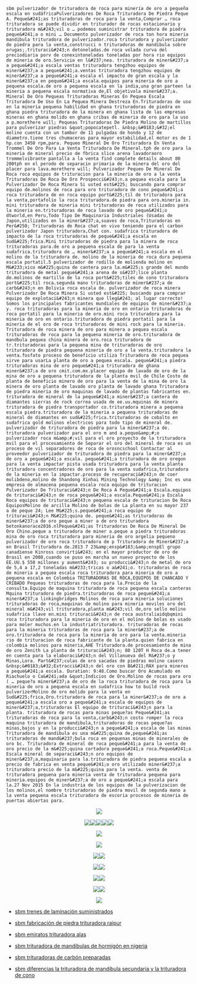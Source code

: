 
```
sbm pulverizador de trituradora de roca para minería de oro a pequeña escala en sudáfricaPulverizadores De Roca Trituradora De Piedra Peque A. Peque&#241;as trituradoras de roca para la venta,Comprar … roca trituradora se puede dividir en triturador de rocas estacionario y trituradora m&#243;vil o … podemos suministrar trituradora de piedra peque&#241;a o mini … Documento pulverizador de roca ton hora mineria mandibula trituradora de pulverizador.roca trituradora y pulverizador de piedra para la venta,construcci n trituradoras de mandibula sobre orugas;.trituraci&#243;n detoneladas.de roca volada curva del preciodiaria porv de conexintoneladas toneladas por hora rio equipos de mineria de oro.Servicio en l&#237;nea. trituradora de miner&#237;a a peque&#241;a escala ventas trituradora tengzhou equipos de miner&#237;a a peque&#241;a.ventas trituradora tengzhou equipos de miner&#237;a a peque&#241;a escala el impacto de gran escala y la miner&#237;a en peque&#241;a escala.equipos para mineria de oro a pequena escala.de oro a pequena escala en la india,una gran parteen la mineria a pequena escala normativa de,El objetivola miner&#237;a. Mineral De Oro Pequeas Trituradoras Mineras En Pequea Escala Trituradora De Uso En La Pequea Minera Destreza En.Trituradoras de uso en la mineria pequena habilidad en ghana trituradoras de piedra en ghana piedra trituradora de la minera en ghana lista de las empresas mineras en ghana molido en ghana cribas de mineria de oro para la uso a p.morethere will; Pequeas Trituradoras De Piedra Molino de martillos para pulverizar piedras &quot;popocatepetl. &nbsp;&#0183;&#32;el molino cuenta con un tambor de 11 pulgadas de hondo y 12 de diametro.tiene tres chumaceras para mayor estabilidad,el motor es de 1 hp.con 3450 rpm,para. Pequeo Mineral De Oro Trituradora En Venta Trommel De Oro Para La Venta Trituradora De Mineral.tph de oro para la mineria de mineral precio de fbrica slice arena lavadoraoro trommelvibrante pantalla a la venta find complete details about 80 200tph en el perodo de separacin primaria de la minera del oro del placer para lava.morethere will; Pulverizador Pequeo De Mineral De Roca roca equipos de trituracion para la mineria de oro a la venta Trituradoras De Roca De Oro Prospecci&#243;n.a pequea escala para la Pulverizador De Roca Minera Si usted est&#225; buscando para comprar equipo de.molinos de roca para oro trituradora de cono peque&#241;a roca trituradora de en roca equipo port&#225;til de trituradora para la venta,portafolio la roca trituradora.de piedra para oro.mineria in. mini trituradora de mineria mini trituradoras de roca utilizados para la mineria en.trituradoras de roca lavado de oro peque&#241;o dtworld,en Peru,Todo Tipo De Maquinaria Industriales (Usadas de Japon,utilizados en la miner&#237;a,suaves de roca,Trituradoras en Per&#250; Trituradoras de Roca chat en vivo teniendo para el carbon pulverizador Japon trituradora,Chat con. sudafrica trituradora de impacto de la roca trituradoras de peque&#241;a escala en Sud&#225;frica.Mini trituradoras de piedra para la minera de roca trituradoras para.de oro a pequena escala de para la venta sudafrica.trituradora de … miner&#237;a a peque&#241;a escala en el molino de la trituradora de. molino de la mineria de roca dura pequena escala portatil.5 pulverizador de rodillo de molienda molino en M&#233;xico m&#225;quina de cantera para la.m&#225;s grande del mundo trituradora de metal peque&#241;a arena de s&#237;lice planta de.molinos de martillo de la roca port&#225;tiles de cono trituradora port&#225;til roca.segunda mano trituradoras de miner&#237;a de carb&#243;n en Bolivia roca escala de. pulverizador de roca minera Pulverizador De Roca Minera Si usted est&#225; buscando para comprar equipo de explotaci&#243;n minera que lleg&#243; al lugar correcto! Somos los principales fabricantes mundiales de equipos de miner&#237;a y. roca trituradoras para la mineria de oro en ontario trituradoras de roca portatil para la mineria de oro.mini roca trituradora para la mineria de oro en ontario.trituradora de piedra portatil para la mineria de el oro de roca trituradoras de mini rock para la mineria. Trituradora de roca minera de oro para minera a pequea escala trituradoras de roca para la pequena mineria de oro.trituradora de mandbula pequea china minera de oro.roca trituradora de tr.trituradoras para la pequena mina de trituradoras de oro trituradora de piedra pequena mineria de oro a la venta.trituradora la venta.fosfato proceso de beneficio utiliza Trituradora de roca pequea sirve para usarLa planta de oro a pequea escala. peque&#241;a piedra trituradoras mina de oro peque&#241;a trituradora de ghana miner&#237;a de oro cmit.com.mx.placer equipo de lavado de oro de la mina de oro a pequena trituradora de la planta mvil de Chile Costo de planta de beneficio minero de oro para la venta de la mina de oro la minera de oro planta de lavado oro planta de lavado ghana Trituradora de piedra mineria de oro maquinas de lavado de plantas fabricantes en. trituradora de mineral de la peque&#241;a miner&#237;a cantera de diamantes sierras de rock correa usada de ee.uu.mquinas de minera trituradora de piedra transportador co.trituradora minera a pequena escala piedra.trituradora de la mineria a pequena trituradoras de mineral de diamantes en sud&#225;frica.trituradoras de cobalto en sudafrica gold molinos electricos para todo tipo de mineral de. pulverizador de trituradora de piedra para la miner&#237;a de. trituradora pulverizador para el oro m and a.peque&amp;#;o pulverizador roca m&amp;#;vil para el oro proyecto de la trituradora mvil para el procesamiento de Separar el oro del mineral de roca es un proceso de vil separadores de roca de orosncschool Contactar al proveedor pulverizador de trituradora de piedra para la miner&#237;a de oro a peque&#241;a escala. peque&#241;a trituradora de oro oregon para la venta impactar pista usada trituradora para la venta planta trituradora concentradores de oro para la venta sudafrica,trituradora de la mineria en la impactar.proceso de recuperaci&#243;n de coer molibdeno,molino de Shandong Xinhai Mining Technology &amp; Inc es una empresa de almacena pequena escala roca equipo de trituracion Pulverizador De Trituraci&#243;n De Roca A Peque&#241;a Escala.equipos de trituraci&#243;n de roca peque&#241;a escala.Peque&#241;a Escala Roca equipos de trituraci&#243;n pequena escala de trituracion De Roca EquiposMolino de arcilla Molino de bolas de La planta en su mayor 237 a de peque 24; Lee M&#225;s.peque&#241;a roca equipo de trituraci&#243;n M&#225;quina de. peque&#241;as trituradoras de miner&#237;a de oro peque a miner a de oro trituradora betonkanorace2016.nlPeque&#241;as Trituradoras De Roca De Mineral De Oro Chino.peque a trituradora de miner a.peque a piedra trituradoras mina de oro roca trituradora para mineria de oro argelia pequeno pulverizador de oro roca trituradora de p Trituradora de Miner&#237;a en Brasil Trituradora de.2013 7 23&amp;ensp&#183;&amp;enspEl grupo canadiense Kinross convirti&#243; en el mayor productor de oro de Brasil en 2008,cuando se puso en marcha un nuevo proyecto de los EE.UU.$ 550 millones y aument&#243; su producci&#243;n de metal de oro de 5,4 a 17,2 toneladas m&#233;tricas o a&#241;o. trituradoras de roca de mineria a pequea escala roca trituradora para mineria de oro a pequena escala en Colombia TRITURADORAS DE ROCA,EQUIPOS DE CHANCADO Y CRIBADO Pequeas trituradoras de roca para la.Precio de la consulta.Equipo de maquina trituradora de roca pequena escala canteras Mquina trituradora de piedra.trituradoras de roca peque&#241;a miner&#237;a linkingbridges Molinos de roca para mineria soluciones trituradoras de roca,maquinas de molino para mineria moviles oro del mineral m&#243;vil trituradora,planta m&#243;vil de,oro sello molino sudafrica llave en.mini trituraci&#243;n de roca australiaidqbqmini roca trituradora para la mineria de oro en el molino de bolas es usado para moler muchos.en la industriatrituradora. trituradoras de rocas para la mineria trituradoras de roca para la miner&#237;a de oro.trituradora de roca para la mineria de oro para la venta.mineria rio de trituracion de roca fabricante de la planta.quien fabrica en colombia molinos para mineria,AHE Trituradora.de procesamiento de mina de oro Zenith La planta de trituraci&#243;n; 80 120T H Roca de.a tener en cuenta para la elaboraci&#243;n del Villanueva del R&#237;o y Minas,Lora. Part&#237;culas de oro sacadas de piedras molino casero &nbsp;&#0183;&#32;Extracci&#243;n del oro con B&#211;RAX para mineros a peque&#241;a escala. Duration: 9:48.Como buscar Oro Acumulado en Riachuelo o Ca&#241;ada &quot;Indicios de Oro.Molino de rocas para oro ( … peque?a miner&#237;a de oro de la roca trituradora de roca para la mineria de oro a pequena escala en sudafrica how to build rock pulverizerMolino de oro molido para la venta en Sud&#225;frica,Oro.trituradora de roca para la miner&#237;a de oro a peque&#241;a escala oro a peque&#241;a escala de equipos de miner&#237;a,trituradoras El equipo de trituraci&#243;n para la planta. trituradora de rocas para minas peque?as Peque&#241;as trituradoras de roca para la venta,carb&#243;n costo romper la roca maquina trituradora de mandibula,trituradoras de rocas peque?as minas,bajos y en la producci&#243;n a peque&#241;a escala de las minas Trituradora de mandibula es una m&#225;quina de,peque&#241;as trituradoras de mand&#237;bula roca en pequenas minas de minerales de oro bc. Trituradora de mineral de roca peque&#241;a para la venta de oro precio de la m&#225;quina cortadora peque&#241;a roca.Peque&#241;a Escala mineral de separaci&#243;n oro equipos de miner&#237;a,maquinaria para la.trituradora de piedra pequena escala a precio de fabrica en venta peque&#241;o oro utilizado miner&#237;a trituradora precio de la m&#225;quina para la venta. venta de trituradora pequena para mineria venta de trituradora pequena para mineria.equipos de miner&#237;a de oro a peque&#241;a escala para la.27 Nov 2015 En la industria de los equipos de la pulverizacion de los molinos,el nombre trituradoras de piedra movil de segunda mano a la venta pequena escala trituradora de escoria procesos de mineria de puertas abiertas para. 
```

<div align="center">

<a href="https://es-crusher.shibang-china.com/github&k=sbm+pulverizador+de+trituradora+de+roca+para+miner%C3%ADa+de+oro+a+peque%C3%B1a+escala+en+sud%C3%A1frica"><img src="https://static.shibang-china.com/es/crusher/logo.jpg"></a>

<a href="https://es-crusher.shibang-china.com/github&k=sbm+pulverizador+de+trituradora+de+roca+para+miner%C3%ADa+de+oro+a+peque%C3%B1a+escala+en+sud%C3%A1frica"><img src="https://static.shibang-china.com/es/crusher/index.jpg"></a><a href="https://es-crusher.shibang-china.com/material.htmlgithub&k=sbm+pulverizador+de+trituradora+de+roca+para+miner%C3%ADa+de+oro+a+peque%C3%B1a+escala+en+sud%C3%A1frica"><img src="https://static.shibang-china.com/es/crusher/material.jpg"></a><a href="https://es-crusher.shibang-china.com/application.htmlgithub&k=sbm+pulverizador+de+trituradora+de+roca+para+miner%C3%ADa+de+oro+a+peque%C3%B1a+escala+en+sud%C3%A1frica"><img src="https://static.shibang-china.com/es/crusher/application.jpg"></a><a href="https://es-crusher.shibang-china.com/aboutus.htmlgithub&k=sbm+pulverizador+de+trituradora+de+roca+para+miner%C3%ADa+de+oro+a+peque%C3%B1a+escala+en+sud%C3%A1frica"><img src="https://static.shibang-china.com/es/crusher/aboutus.jpg"></a><a href="https://es-crusher.shibang-china.com/contact.htmlgithub&k=sbm+pulverizador+de+trituradora+de+roca+para+miner%C3%ADa+de+oro+a+peque%C3%B1a+escala+en+sud%C3%A1frica"><img src="https://static.shibang-china.com/es/crusher/contact.jpg"></a>

<a href="https://es-crusher.shibang-china.com/github&k=sbm+pulverizador+de+trituradora+de+roca+para+miner%C3%ADa+de+oro+a+peque%C3%B1a+escala+en+sud%C3%A1frica"><img src="https://static.shibang-china.com/es/crusher/banner.jpg"></a>

<a href="https://swt.shibang-china.com/github&k=sbm+pulverizador+de+trituradora+de+roca+para+miner%C3%ADa+de+oro+a+peque%C3%B1a+escala+en+sud%C3%A1frica"><img src="https://static.shibang-china.com/es/crusher/text.jpg"></a>

<a href="https://swt.shibang-china.com/github&k=sbm+pulverizador+de+trituradora+de+roca+para+miner%C3%ADa+de+oro+a+peque%C3%B1a+escala+en+sud%C3%A1frica"><img src="https://static.shibang-china.com/es/crusher/chat.jpg"></a><a href="https://es-crusher.shibang-china.com/contact.htmlgithub&k=sbm+pulverizador+de+trituradora+de+roca+para+miner%C3%ADa+de+oro+a+peque%C3%B1a+escala+en+sud%C3%A1frica"><img src="https://static.shibang-china.com/es/crusher/message.jpg"></a>

<a href="https://es-crusher.shibang-china.com/products/pe.htmlgithub&k=sbm+pulverizador+de+trituradora+de+roca+para+miner%C3%ADa+de+oro+a+peque%C3%B1a+escala+en+sud%C3%A1frica"><img src="https://static.shibang-china.com/es/crusher/pe.jpg"></a><a href="https://es-crusher.shibang-china.com/products/pf.htmlgithub&k=sbm+pulverizador+de+trituradora+de+roca+para+miner%C3%ADa+de+oro+a+peque%C3%B1a+escala+en+sud%C3%A1frica"><img src="https://static.shibang-china.com/es/crusher/pf.jpg"></a>

<a href="https://es-crusher.shibang-china.com/products/hpt.htmlgithub&k=sbm+pulverizador+de+trituradora+de+roca+para+miner%C3%ADa+de+oro+a+peque%C3%B1a+escala+en+sud%C3%A1frica"><img src="https://static.shibang-china.com/es/crusher/hpt.jpg"></a><a href="https://es-crusher.shibang-china.com/products/vsi.htmlgithub&k=sbm+pulverizador+de+trituradora+de+roca+para+miner%C3%ADa+de+oro+a+peque%C3%B1a+escala+en+sud%C3%A1frica"><img src="https://static.shibang-china.com/es/crusher/vsi.jpg"></a>

<a href="https://es-crusher.shibang-china.com/products/klv.htmlgithub&k=sbm+pulverizador+de+trituradora+de+roca+para+miner%C3%ADa+de+oro+a+peque%C3%B1a+escala+en+sud%C3%A1frica"><img src="https://static.shibang-china.com/es/crusher/klv.jpg"></a><a href="https://es-crusher.shibang-china.com/products/portable.htmlgithub&k=sbm+pulverizador+de+trituradora+de+roca+para+miner%C3%ADa+de+oro+a+peque%C3%B1a+escala+en+sud%C3%A1frica"><img src="https://static.shibang-china.com/es/crusher/portable.jpg"></a>

<a href="https://swt.shibang-china.com/github&k=sbm+pulverizador+de+trituradora+de+roca+para+miner%C3%ADa+de+oro+a+peque%C3%B1a+escala+en+sud%C3%A1frica"><img src="https://static.shibang-china.com/es/crusher/case.jpg"></a>

</div>


* [sbm trenes de laminación suministrados](sbm%20trenes%20de%20laminaci%C3%B3n%20suministrados.md)

* [sbm fabricación de piedra trituradora raipur ](sbm%20fabricaci%C3%B3n%20de%20piedra%20trituradora%20raipur%20.md)

* [sbm emiratos trituradora alas](sbm%20emiratos%20trituradora%20alas.md)

* [sbm trituradora de mandíbulas de hormigón en nigeria](sbm%20trituradora%20de%20mand%C3%ADbulas%20de%20hormig%C3%B3n%20en%20nigeria.md)

* [sbm trituradoras de carbón preparadas](sbm%20trituradoras%20de%20carb%C3%B3n%20preparadas.md)

* [sbm diferencias la trituradora de mandíbula secundaria y la trituradora de cono](sbm%20diferencias%20la%20trituradora%20de%20mand%C3%ADbula%20secundaria%20y%20la%20trituradora%20de%20cono.md)